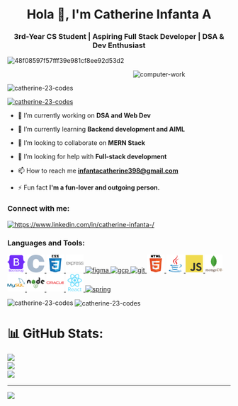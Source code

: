 <h1 align="center">Hola 👋, I'm Catherine Infanta A</h1>
<h3 align="center">3rd-Year CS Student | Aspiring Full Stack Developer | DSA & Dev Enthusiast</h3>


![48f08597f57fff39e981cf8ee92d53d2](https://github.com/user-attachments/assets/2b231e7a-d39b-4e74-a834-8deeb9a45d08) 

&nbsp; &nbsp; &nbsp; &nbsp; &nbsp; &nbsp; &nbsp; &nbsp; &nbsp; &nbsp; &nbsp; &nbsp; &nbsp; &nbsp; &nbsp; &nbsp; &nbsp; &nbsp; &nbsp; &nbsp; &nbsp; &nbsp;  &nbsp; &nbsp; &nbsp; &nbsp; &nbsp; &nbsp; &nbsp;  &nbsp; &nbsp; &nbsp; &nbsp; &nbsp; &nbsp; &nbsp; 
![computer-work](https://github.com/user-attachments/assets/8ed02c44-2390-4a0e-bd0b-ce4a41767cc8)

<p align="left"> <img src="https://komarev.com/ghpvc/?username=catherine-23-codes&label=Profile%20views&color=0e75b6&style=flat" alt="catherine-23-codes" /> </p>

<p align="left"> <a href="https://github.com/ryo-ma/github-profile-trophy"><img src="https://github-profile-trophy.vercel.app/?username=catherine-23-codes" alt="catherine-23-codes" /></a> </p>

- 🔭 I’m currently working on **DSA and Web Dev**

- 🌱 I’m currently learning **Backend development and AIML**

- 👯 I’m looking to collaborate on **MERN  Stack**

- 🤝 I’m looking for help with **Full-stack development**

- 📫 How to reach me **infantacatherine398@gmail.com**

- ⚡ Fun fact **I'm a fun-lover and outgoing person.**

<h3 align="left">Connect with me:</h3>
<p align="left">
<a href="https://linkedin.com/in/https://www.linkedin.com/in/catherine-infanta-/" target="blank"><img align="center" src="https://raw.githubusercontent.com/rahuldkjain/github-profile-readme-generator/master/src/images/icons/Social/linked-in-alt.svg" alt="https://www.linkedin.com/in/catherine-infanta-/" height="30" width="40" /></a>
</p>

<h3 align="left">Languages and Tools:</h3>
<p align="left"> <a href="https://getbootstrap.com" target="_blank" rel="noreferrer"> <img src="https://raw.githubusercontent.com/devicons/devicon/master/icons/bootstrap/bootstrap-plain-wordmark.svg" alt="bootstrap" width="40" height="40"/> </a> <a href="https://www.cprogramming.com/" target="_blank" rel="noreferrer"> <img src="https://raw.githubusercontent.com/devicons/devicon/master/icons/c/c-original.svg" alt="c" width="40" height="40"/> </a> <a href="https://www.w3schools.com/css/" target="_blank" rel="noreferrer"> <img src="https://raw.githubusercontent.com/devicons/devicon/master/icons/css3/css3-original-wordmark.svg" alt="css3" width="40" height="40"/> </a> <a href="https://expressjs.com" target="_blank" rel="noreferrer"> <img src="https://raw.githubusercontent.com/devicons/devicon/master/icons/express/express-original-wordmark.svg" alt="express" width="40" height="40"/> </a> <a href="https://www.figma.com/" target="_blank" rel="noreferrer"> <img src="https://www.vectorlogo.zone/logos/figma/figma-icon.svg" alt="figma" width="40" height="40"/> </a> <a href="https://cloud.google.com" target="_blank" rel="noreferrer"> <img src="https://www.vectorlogo.zone/logos/google_cloud/google_cloud-icon.svg" alt="gcp" width="40" height="40"/> </a> <a href="https://git-scm.com/" target="_blank" rel="noreferrer"> <img src="https://www.vectorlogo.zone/logos/git-scm/git-scm-icon.svg" alt="git" width="40" height="40"/> </a> <a href="https://www.w3.org/html/" target="_blank" rel="noreferrer"> <img src="https://raw.githubusercontent.com/devicons/devicon/master/icons/html5/html5-original-wordmark.svg" alt="html5" width="40" height="40"/> </a> <a href="https://www.java.com" target="_blank" rel="noreferrer"> <img src="https://raw.githubusercontent.com/devicons/devicon/master/icons/java/java-original.svg" alt="java" width="40" height="40"/> </a> <a href="https://developer.mozilla.org/en-US/docs/Web/JavaScript" target="_blank" rel="noreferrer"> <img src="https://raw.githubusercontent.com/devicons/devicon/master/icons/javascript/javascript-original.svg" alt="javascript" width="40" height="40"/> </a> <a href="https://www.mongodb.com/" target="_blank" rel="noreferrer"> <img src="https://raw.githubusercontent.com/devicons/devicon/master/icons/mongodb/mongodb-original-wordmark.svg" alt="mongodb" width="40" height="40"/> </a> <a href="https://www.mysql.com/" target="_blank" rel="noreferrer"> <img src="https://raw.githubusercontent.com/devicons/devicon/master/icons/mysql/mysql-original-wordmark.svg" alt="mysql" width="40" height="40"/> </a> <a href="https://nodejs.org" target="_blank" rel="noreferrer"> <img src="https://raw.githubusercontent.com/devicons/devicon/master/icons/nodejs/nodejs-original-wordmark.svg" alt="nodejs" width="40" height="40"/> </a> <a href="https://www.oracle.com/" target="_blank" rel="noreferrer"> <img src="https://raw.githubusercontent.com/devicons/devicon/master/icons/oracle/oracle-original.svg" alt="oracle" width="40" height="40"/> </a> <a href="https://reactjs.org/" target="_blank" rel="noreferrer"> <img src="https://raw.githubusercontent.com/devicons/devicon/master/icons/react/react-original-wordmark.svg" alt="react" width="40" height="40"/> </a> <a href="https://spring.io/" target="_blank" rel="noreferrer"> <img src="https://www.vectorlogo.zone/logos/springio/springio-icon.svg" alt="spring" width="40" height="40"/> </a> </p>

<p><img align="left" src="https://github-readme-stats.vercel.app/api/top-langs?username=catherine-23-codes&show_icons=true&locale=en&layout=compact" alt="catherine-23-codes" /></p>

<p>&nbsp;<img align="center" src="https://github-readme-stats.vercel.app/api?username=catherine-23-codes&show_icons=true&locale=en" alt="catherine-23-codes" /></p>


# 📊 GitHub Stats:
![](https://github-readme-stats.vercel.app/api?username=Catherine-23-Codes&theme=dark&hide_border=false&include_all_commits=false&count_private=false)<br/>
![](https://nirzak-streak-stats.vercel.app/?user=Catherine-23-Codes&theme=dark&hide_border=false)<br/>
![](https://github-readme-stats.vercel.app/api/top-langs/?username=Catherine-23-Codes&theme=dark&hide_border=false&include_all_commits=false&count_private=false&layout=compact)

---
[![](https://visitcount.itsvg.in/api?id=Catherine-23-Codes&icon=0&color=0)](https://visitcount.itsvg.in)

<!-- Proudly created with GPRM ( https://gprm.itsvg.in ) -->

